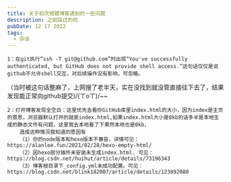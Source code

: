 ```yaml
---
title: 关于初次搭建博客遇到的一些问题
description: 之前踩过的坑
pubDate: 12 17 2022
tags:
  - 杂谈
---
```

 
    1：在git执行“ssh -T git@github.com”时出现“You've successfully authenticated, but GitHub does not provide shell access.”这句话仅仅是说github不允许shell交互，对后续操作没有影响，可忽略。
（当时被这句话整麻了，上网搜了老半天，实在没找到就没管直接往下去了，结果发现能正常向github提交)/(ㄒoㄒ)/~~

    2：打开博客发现全空白：这里优先去看你GitHub库里index.html的大小，因为index是主页的意思，浏览器默认打开的就是index.html,如果index.html大小是0kb的话多半是本地生成的静态文件有问题，这里我去本地看了下果然本地也是0kb，
        造成这种情况我知道的愿因有
        （1）你的node版本和hexo版本不兼容，详情可见：https://alanlee.fun/2021/02/28/hexo-empty-html/
        （2）因hexo部分插件未安装未生成index.html. 可见：https://blog.csdn.net/huihut/article/details/73196343
        （3）博客根目录下_config.yml未成功配置。可见：https://blog.csdn.net/blink182007/article/details/123892080



